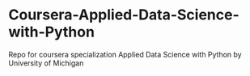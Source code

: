 # Coursera-Applied-Data-Science-with-Python
Repo for coursera specialization Applied Data Science with Python by University of Michigan 

